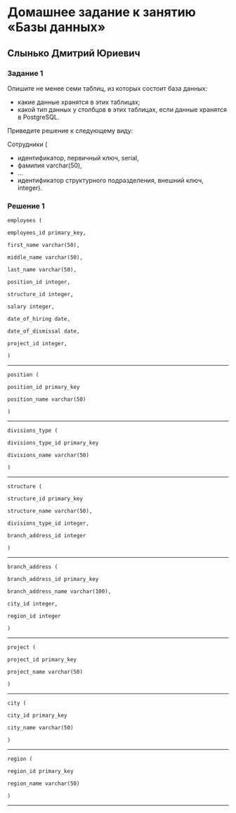 # Домашнее задание к занятию «Базы данных»
## Слынько Дмитрий Юриевич

### Задание 1

Опишите не менее семи таблиц, из которых состоит база данных:

- какие данные хранятся в этих таблицах;
- какой тип данных у столбцов в этих таблицах, если данные хранятся в PostgreSQL.

Приведите решение к следующему виду:

Сотрудники (

- идентификатор, первичный ключ, serial,
- фамилия varchar(50),
- ...
- идентификатор структурного подразделения, внешний ключ, integer).

### Решение 1


```
employees (

employees_id primary_key,

first_name varchar(50),

middle_name varchar(50),

last_name varchar(50),

position_id integer,

structure_id integer,

salary integer,

date_of_hiring date,

date_of_dismissal date,

project_id integer,

)
```
---
```
position (

position_id primary_key

position_name varchar(50)

)
```

---
```
divisions_type (

divisions_type_id primary_key

divisions_name varchar(50)

)
```
---
```
structure (

structure_id primary_key

structure_name varchar(50),

divisions_type_id integer,

branch_address_id integer

)
```
---
```
branch_address (

branch_address_id primary_key

branch_address_name varchar(100),

city_id integer,

region_id integer

)
```
---

```
project (

project_id primary_key

project_name varchar(50)

)
```
---
```
city (

city_id primary_key

city_name varchar(50)

)

```
---

```
region (

region_id primary_key

region_name varchar(50)

)
```

---
